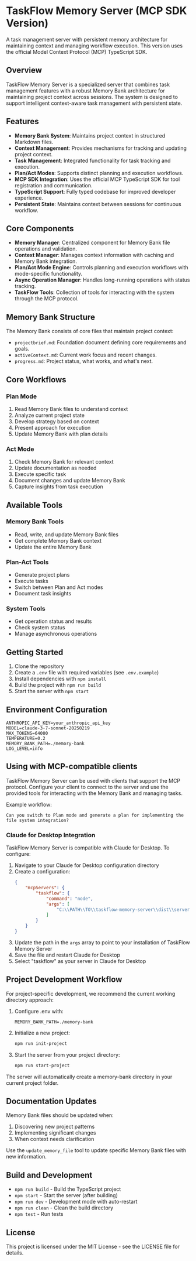 # TaskFlow Memory Server (MCP SDK Version)

A task management server with persistent memory architecture for maintaining context and managing workflow execution. This version uses the official Model Context Protocol (MCP) TypeScript SDK.

## Overview

TaskFlow Memory Server is a specialized server that combines task management features with a robust Memory Bank architecture for maintaining project context across sessions. The system is designed to support intelligent context-aware task management with persistent state.

## Features

- **Memory Bank System**: Maintains project context in structured Markdown files.
- **Context Management**: Provides mechanisms for tracking and updating project context.
- **Task Management**: Integrated functionality for task tracking and execution.
- **Plan/Act Modes**: Supports distinct planning and execution workflows.
- **MCP SDK Integration**: Uses the official MCP TypeScript SDK for tool registration and communication.
- **TypeScript Support**: Fully typed codebase for improved developer experience.
- **Persistent State**: Maintains context between sessions for continuous workflow.

## Core Components

- **Memory Manager**: Centralized component for Memory Bank file operations and validation.
- **Context Manager**: Manages context information with caching and Memory Bank integration.
- **Plan/Act Mode Engine**: Controls planning and execution workflows with mode-specific functionality.
- **Async Operation Manager**: Handles long-running operations with status tracking.
- **TaskFlow Tools**: Collection of tools for interacting with the system through the MCP protocol.

## Memory Bank Structure

The Memory Bank consists of core files that maintain project context:

- `projectbrief.md`: Foundation document defining core requirements and goals.
- `activeContext.md`: Current work focus and recent changes.
- `progress.md`: Project status, what works, and what's next.

## Core Workflows

### Plan Mode

1. Read Memory Bank files to understand context
2. Analyze current project state
3. Develop strategy based on context
4. Present approach for execution
5. Update Memory Bank with plan details

### Act Mode

1. Check Memory Bank for relevant context
2. Update documentation as needed
3. Execute specific task
4. Document changes and update Memory Bank
5. Capture insights from task execution

## Available Tools

### Memory Bank Tools
- Read, write, and update Memory Bank files
- Get complete Memory Bank context
- Update the entire Memory Bank

### Plan-Act Tools
- Generate project plans
- Execute tasks
- Switch between Plan and Act modes
- Document task insights

### System Tools
- Get operation status and results
- Check system status
- Manage asynchronous operations

## Getting Started

1. Clone the repository
2. Create a `.env` file with required variables (see `.env.example`)
3. Install dependencies with `npm install`
4. Build the project with `npm run build`
5. Start the server with `npm start`

## Environment Configuration

```
ANTHROPIC_API_KEY=your_anthropic_api_key
MODEL=claude-3-7-sonnet-20250219
MAX_TOKENS=64000
TEMPERATURE=0.2
MEMORY_BANK_PATH=./memory-bank
LOG_LEVEL=info
```

## Using with MCP-compatible clients

TaskFlow Memory Server can be used with clients that support the MCP protocol. Configure your client to connect to the server and use the provided tools for interacting with the Memory Bank and managing tasks.

Example workflow:
```
Can you switch to Plan mode and generate a plan for implementing the file system integration?
```

### Claude for Desktop Integration

TaskFlow Memory Server is compatible with Claude for Desktop. To configure:

1. Navigate to your Claude for Desktop configuration directory
2. Create a configuration:
   ```json
   {
       "mcpServers": {
           "taskflow": {
               "command": "node",
               "args": [
                   "C:\\PATH\\TO\\taskflow-memory-server\\dist\\server.js"
               ]
           }
       }
   }
   ```
3. Update the path in the `args` array to point to your installation of TaskFlow Memory Server
4. Save the file and restart Claude for Desktop
5. Select "taskflow" as your server in Claude for Desktop

## Project Development Workflow

For project-specific development, we recommend the current working directory approach:

1. Configure .env with:
   ```
   MEMORY_BANK_PATH=./memory-bank
   ```

2. Initialize a new project:
   ```bash
   npm run init-project
   ```

3. Start the server from your project directory:
   ```bash
   npm run start-project
   ```

The server will automatically create a memory-bank directory in your current project folder.

## Documentation Updates

Memory Bank files should be updated when:

1. Discovering new project patterns
2. Implementing significant changes
3. When context needs clarification

Use the `update_memory_file` tool to update specific Memory Bank files with new information.

## Build and Development

- `npm run build` - Build the TypeScript project
- `npm start` - Start the server (after building)
- `npm run dev` - Development mode with auto-restart
- `npm run clean` - Clean the build directory
- `npm test` - Run tests


## License

This project is licensed under the MIT License - see the LICENSE file for details.

